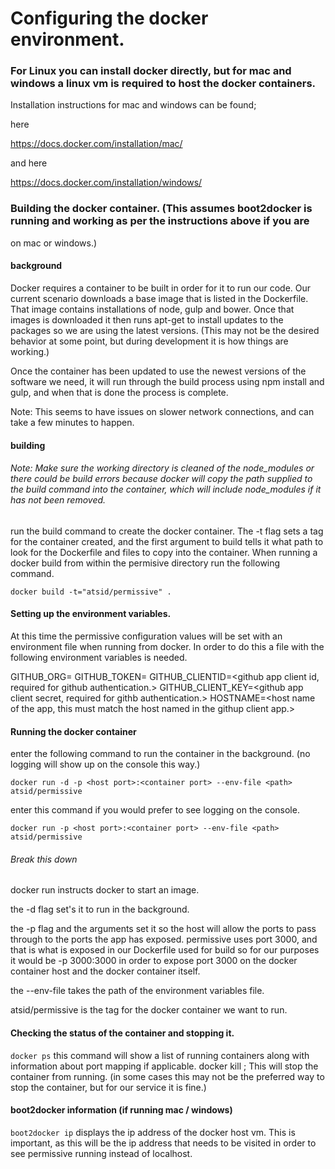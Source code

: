 # Configuring the docker environment.

### For Linux you can install docker directly, but for mac and windows a linux vm is required to host the docker containers.

Installation instructions for mac and windows can be found;

here

https://docs.docker.com/installation/mac/

and here

https://docs.docker.com/installation/windows/

### Building the docker container. (This assumes boot2docker is running and working as per the instructions above if you are
on mac or windows.)

#### background
Docker requires a container to be built in order for it to run our code. Our current scenario downloads a base image
that is listed in the Dockerfile. That image contains installations of node, gulp and bower. Once that images is
downloaded it then runs apt-get to install updates to the packages so we are using the latest versions. (This may not be
the desired behavior at some point, but during development it is how things are working.)

Once the container has been updated to use the newest versions of the software we need, it will run through the build
process using npm install and gulp, and when that is done the process is complete.

Note: This seems to have issues on slower network connections, and can take a few minutes to happen.

#### building
###### Note: Make sure the working directory is cleaned of the node_modules or there could be build errors because docker will copy the path supplied to the build command into the container, which will include node_modules if it has not been removed.

run the build command to create the docker container. The -t flag sets a tag for the container created, and the first argument to build tells it what path to look for the Dockerfile and files to copy into the container. When running a docker build from within the permisive directory run the following command.

`docker build -t="atsid/permissive" .`

#### Setting up the environment variables.

At this time the permissive configuration values will be set with an environment file when running from docker. In order
to do this a file with the following environment variables is needed.

GITHUB_ORG=<org name of repos to be managed.>
GITHUB_TOKEN=<auth token created by an admin user of the org. needed to have permission to edit permissions.>
GITHUB_CLIENTID=<github app client id, required for github authentication.>
GITHUB_CLIENT_KEY=<github app client secret, required for githb authentication.>
HOSTNAME=<host name of the app, this must match the host named in the githup client app.>

#### Running the docker container

enter the following command to run the container in the background. (no logging will show up on the console this way.)

`docker run -d -p <host port>:<container port> --env-file <path> atsid/permissive`

enter this command if you would prefer to see logging on the console.

`docker run -p <host port>:<container port> --env-file <path> atsid/permissive`

###### Break this down

docker run instructs docker to start an image.

the -d flag set's it to run in the background.

the -p flag and the arguments set it so the host will allow the ports to pass through to the ports the app has exposed. permissive uses port 3000, and that is what is exposed in our Dockerfile used for build so for our purposes it would be -p 3000:3000 in order to expose port 3000 on the docker container host and the docker container itself.

the --env-file <path> takes the path of the environment variables file.

atsid/permissive is the tag for the docker container we want to run.

#### Checking the status of the container and stopping it.
`docker ps` this command will show a list of running containers along with information about port mapping if applicable.
docker kill <container id>; This will stop the container from running. (in some cases this may not be the preferred way
to stop the container, but for our service it is fine.)

#### boot2docker information (if running mac / windows)
`boot2docker ip` displays the ip address of the docker host vm. This is important, as this will be the ip address that
needs to be visited in order to see permissive running instead of localhost.

